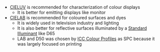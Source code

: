 - [CIELUV](CIELUV.md) is recommended for characterization of colour displays
	- It is better for emitting displays like monitor
- [CIELAB](CIELAB.md) is recommended for coloured surfaces and dyes
	- It is widely used in television industry and lighting
	- It is also better for reflective surfaces illuminated by a [Standard Illuminant](Standard%20Illuminant.md) like D65
	- LAB and D50 was chosen by [ICC Colour Profiles](ICC%20Colour%20Profiles.md) as SPC because it was largely focused on printing